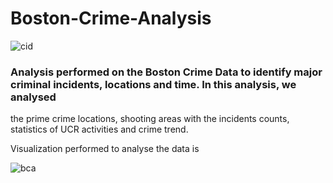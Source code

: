 # Boston-Crime-Analysis

![cid](https://user-images.githubusercontent.com/25044358/38277221-a227c6b6-3765-11e8-9147-22b33b943c58.png)

### Analysis performed on the Boston Crime Data to identify major criminal incidents, locations and time. In this analysis, we analysed 
the prime crime locations, shooting areas with the incidents counts, statistics of UCR activities and crime trend.

Visualization performed to analyse the data is 

![bca](https://user-images.githubusercontent.com/25044358/38277637-29741aa6-3767-11e8-98e2-7393aa2c668c.jpeg)

